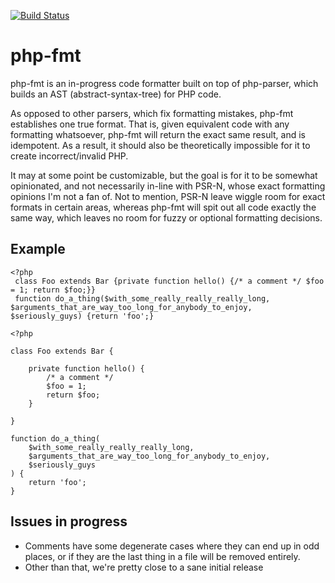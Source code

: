 [![Build Status](https://travis-ci.org/bpicolo/php-fmt.svg?branch=master)](https://travis-ci.org/bpicolo/php-fmt)

# php-fmt
php-fmt is an in-progress code formatter built on top of php-parser, which builds
an AST (abstract-syntax-tree) for PHP code.

As opposed to other parsers, which fix formatting mistakes, php-fmt
establishes one true format. That is, given equivalent code with any formatting
whatsoever, php-fmt will return the exact same result, and is idempotent. As a result, it
should also be theoretically impossible for it to create incorrect/invalid PHP.

It may at some point be customizable, but the goal is for it to be somewhat
opinionated, and not necessarily in-line with PSR-N, whose exact formatting opinions
I'm not a fan of. Not to mention, PSR-N leave wiggle room for exact formats in
certain areas, whereas php-fmt will spit out all code exactly the same
way, which leaves no room for fuzzy or optional formatting decisions.

## Example
```
<?php
 class Foo extends Bar {private function hello() {/* a comment */ $foo = 1; return $foo;}}
 function do_a_thing($with_some_really_really_really_long, $arguments_that_are_way_too_long_for_anybody_to_enjoy, $seriously_guys) {return 'foo';}
```

```
<?php

class Foo extends Bar {

    private function hello() {
        /* a comment */
        $foo = 1;
        return $foo;
    }

}

function do_a_thing(
    $with_some_really_really_really_long,
    $arguments_that_are_way_too_long_for_anybody_to_enjoy,
    $seriously_guys
) {
    return 'foo';
}
```

## Issues in progress
* Comments have some degenerate cases where they can end up in odd places, or if
they are the last thing in a file will be removed entirely.
* Other than that, we're pretty close to a sane initial release


